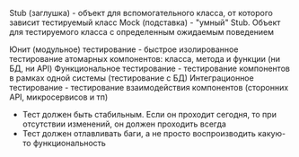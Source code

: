 Stub (заглушка) - объект для вспомогательного класса, от которого зависит тестируемый класс
Mock (подставка) - "умный" Stub. Объект для тестируемого класса с определенным ожидаемым поведением

Юнит (модульное) тестирование - быстрое изолированное тестирование атомарных компонентов: класса, метода и функции (ни БД, ни API)
Функциональное тестирование - тестирование компонентов в рамках одной системы (тестирование с БД)
Интеграционное тестирование - тестирование взаимодействия компонентов (сторонних API, микросервисов и тп)

- Тест должен быть стабильным. Если он проходит сегодня, то при отсутствии изменений, он должен проходить всегда
- Тест должен отлавливать баги, а не просто воспроизводить какую-то функциональность

